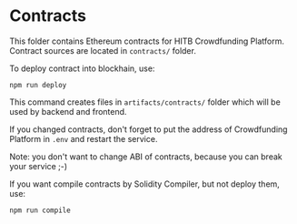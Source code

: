 # Contracts

This folder contains Ethereum contracts for HITB Crowdfunding Platform. Contract sources are located in `contracts/` folder.

To deploy contract into blockhain, use:

`npm run deploy`

This command creates files in `artifacts/contracts/` folder which will be used by backend and frontend.

If you changed contracts, don't forget to put the address of Crowdfunding Platform in `.env` and restart the service.

Note: you don't want to change ABI of contracts, because you can break your service ;-)

If you want compile contracts by Solidity Compiler, but not deploy them, use:

`npm run compile`
